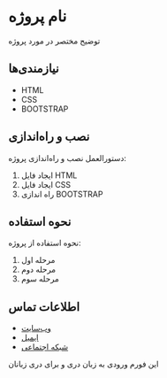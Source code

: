 # نام پروژه

توضیح مختصر در مورد پروژه

## نیازمندی‌ها

- HTML
- CSS
- BOOTSTRAP

## نصب و راه‌اندازی

دستورالعمل نصب و راه‌اندازی پروژه:

1. ایجاد فایل HTML
2. ایجاد فایل CSS
3. راه اندازی BOOTSTRAP

## نحوه استفاده

نحوه استفاده از پروژه:

1. مرحله اول
2. مرحله دوم
3. مرحله سوم

## اطلاعات تماس

- [وب‌سایت](لینک)
- [ایمیل](mailto:ایمیل@مثال.com)
- [شبکه اجتماعی](لینک)

این فورم ورودی به زبان دری و برای دری زبانان
